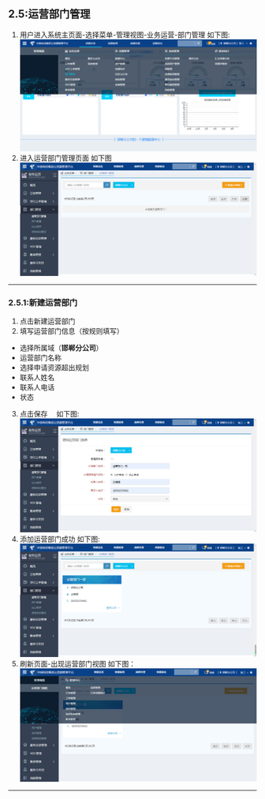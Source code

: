 ## 2.5:运营部门管理

1. 用户进入系统主页面-选择菜单-管理视图-业务运营-部门管理 如下图:
![](/assets/2.5.1.png)
2. 进入运营部门管理页面 如下图
![](/assets/2.5.2.png)

***

### 2.5.1:新建运营部门
1. 点击新建运营部门
2. 填写运营部门信息（按规则填写）
 - 选择所属域（**邯郸分公司**）
 - 运营部门名称
 - 选择申请资源超出规划
 - 联系人姓名
 - 联系人电话
 - 状态
3. 点击保存&emsp; 如下图:
![](/assets/2.5.1.3.png)
4. 添加运营部门成功 如下图:
![](/assets/2.5.1.4.png)
5. 刷新页面-出现运营部门视图   如下图：
![](/assets/2.5.1.5.png)
***



